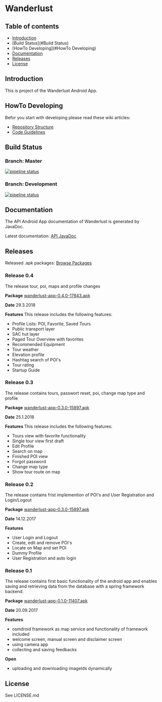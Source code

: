 ﻿# Wanderlust

## Table of contents

- [Introduction](#Introduction)
- [Build Status](#Build Status)
- [HowTo Developing](#HowTo Developing)
- [Documentation](#Documentation)
- [Releases](#Releases)
- [License](#License)


## Introduction
This is project of the Wanderlust Android App.

## HowTo Developing
Befor you start with developing please read these wiki articles:

 - [Repository Structure](https://gitlab.fhnw.ch/IP-34v_Wanderlust/Wanderlust_Frontend_Application/wikis/Repository-Structure)
 - [Code Guidelines](https://www.cs.technik.fhnw.ch/confluence16/display/VT341710/SA+Artifact?preview=/76874293/87425074/CodeGuidelines_V1.0.pdf)

## Build Status
### Branch: Master
[![pipeline status](https://gitlab.fhnw.ch/IP-34v_Wanderlust/Wanderlust_Frontend_Application/badges/master/pipeline.svg)](https://gitlab.fhnw.ch/IP-34v_Wanderlust/Wanderlust_Frontend_Application/commits/master)

### Branch: Development

[![pipeline status](https://gitlab.fhnw.ch/IP-34v_Wanderlust/Wanderlust_Frontend_Application/badges/development/pipeline.svg)](https://gitlab.fhnw.ch/IP-34v_Wanderlust/Wanderlust_Frontend_Application/commits/development)

## Documentation
The API Android App documentation of Wanderlust is generated by JavaDoc.

Latest documentation: [API JavaDoc](http://86.119.40.34/Frontend_Android_App/Documentation/)

## Releases
Released .apk packages: [Browse Packages](http://86.119.40.34/Frontend_Android_App)

### Release 0.4
The release tour, poi, maps and profile changes

**Package**
[wanderlust-app-0.4.0-17843.apk](http://86.119.40.34/Frontend_Android_App/wanderlust-app-0.4.0-17843.apk)

**Date**
29.3.2018

**Features**
This release includes the following features:
  - Profile Lists: POI, Favorite, Saved Tours
  - Public transport layer
  - SAC hut layer
  - Paged Tour Overview with favorites
  - Recommended Equipment
  - Tour weather
  - Elevation profile
  - Hashtag search of POI's
  - Tour rating
  - Startup Guide

### Release 0.3
The release contains tours, passwort reset, poi, change map type and profile

**Package**
[wanderlust-app-0.3.0-15897.apk](http://86.119.40.34/Frontend_Android_App/wanderlust-app-0.3.0-15897.apk)

**Date**
25.1.2018

**Features**
This release includes the following features:
  - Tours view with favorite functionality
  - Single tour view first draft
  - Edit Profile
  - Search on map
  - Finished POI view
  - Forgot password
  - Change map type
  - Show tour route on map

### Release 0.2
The release contains frist implemention of POI's and User Registration and Login/Logout

**Package**
[wanderlust-app-0.3.0-15897.apk](http://86.119.40.34/Frontend_Android_App/wanderlust-app-0.3.0-15897.apk)

**Date**
14.12.2017

**Features**
  - User Login and Logout
  - Create, edit and remove POI's
  - Locate on Map and set POI
  - Dummy Profile
  - User Registration and auto login


### Release 0.1
The release contains first basic functionality of the android app and enables saving and retrieving data from the database with a spring framework backend.

**Package**
[wanderlust-app-0.1.0-11407.apk](http://86.119.40.34/Frontend_Android_App/wanderlust-app-0.1.0-11407.apk)

**Date**
20.09.2017

**Features**
- osmdroid framework as map service and functionality of framework included
- welcome screen, manual screen and disclaimer screen
- using camera app
- collecting and saving feedbacks

**Open**
- uploading and downloading imageIds dynamically

## License
See LICENSE.md